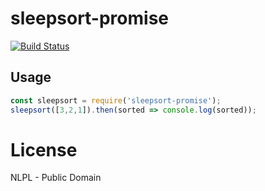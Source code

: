 # sleepsort-promise

[![Build Status](https://travis-ci.org/biniek-io/sleepsort-promise.png?branch=master)](https://travis-ci.org/biniek-io/sleepsort-promise)

## Usage
```js
const sleepsort = require('sleepsort-promise');
sleepsort([3,2,1]).then(sorted => console.log(sorted));
```

# License

NLPL - Public Domain